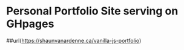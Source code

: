 # Personal Portfolio Site serving on GHpages

##url(https://shaunvanardenne.ca/vanilla-js-portfolio)
